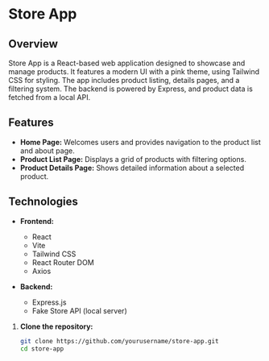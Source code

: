 # Store App

## Overview

Store App is a React-based web application designed to showcase and manage products. It features a modern UI with a pink theme, using Tailwind CSS for styling. The app includes product listing, details pages, and a filtering system. The backend is powered by Express, and product data is fetched from a local API.

## Features

- **Home Page:** Welcomes users and provides navigation to the product list and about page.
- **Product List Page:** Displays a grid of products with filtering options.
- **Product Details Page:** Shows detailed information about a selected product.


## Technologies

- **Frontend:**
  - React
  - Vite
  - Tailwind CSS
  - React Router DOM
  - Axios

- **Backend:**
  - Express.js
  - Fake Store API (local server)


1. **Clone the repository:**

   ```bash
   git clone https://github.com/yourusername/store-app.git
   cd store-app
